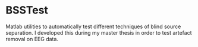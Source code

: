 # BSSTest
Matlab utilities to automatically test different techniques of blind source separation. I developed this during my master thesis in order to test artefact removal on EEG data.
